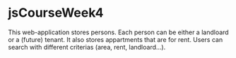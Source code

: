 # jsCourseWeek4

This web-application stores persons. Each person can be either a landloard or a (future) tenant. It also stores appartments that are for rent. Users can search with different criterias (area, rent, landloard...). 
